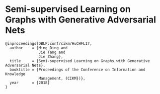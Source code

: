 # Semi-supervised Learning on Graphs with Generative Adversarial Nets

```
@inproceedings{DBLP:conf/cikm/HuCHFL17,
  author    = {Ming Ding and
               Jie Tang and
               Jie Zhang},
  title     = {Semi-supervised Learning on Graphs with Generative Adversarial Nets},
  booktitle = {Proceedings of the Conference on Information and Knowledge
               Management, (CIKM})},
  year      = {2018}
}
```
